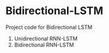 # Bidirectional-LSTM
Project code for Bidirectional LSTM

1) Unidirectional RNN-LSTM
2) Bidirectional RNN-LSTM
